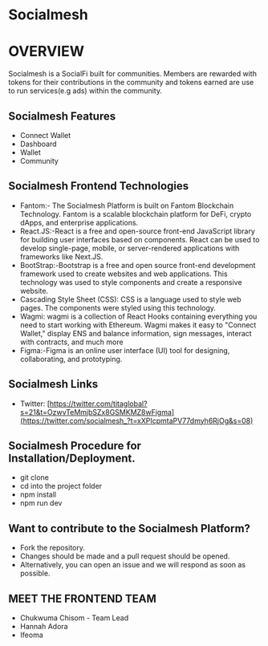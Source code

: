 # Socialmesh

# OVERVIEW

Socialmesh is a SocialFi built for communities. Members are rewarded with tokens for their contributions in the community and tokens earned are use to run services(e.g ads) within the community.

## Socialmesh Features
- Connect Wallet
- Dashboard
- Wallet
- Community

## Socialmesh Frontend Technologies

- Fantom:- The Socialmesh Platform is built on Fantom Blockchain Technology. Fantom is a scalable blockchain platform for DeFi, crypto dApps, and enterprise applications.
- React.JS:-React is a free and open-source front-end JavaScript library for building user interfaces based on components. React can be used to develop single-page, mobile, or server-rendered applications with frameworks like Next.JS.
- BootStrap:-Bootstrap is a free and open source front-end development framework used to create websites and web applications. This technology was used to style components and create a responsive website.
- Cascading Style Sheet (CSS): CSS is a language used to style web pages. The components were styled using this technology.
- Wagmi: wagmi is a collection of React Hooks containing everything you need to start working with Ethereum. Wagmi makes it easy to "Connect Wallet," display ENS and balance information, sign messages, interact with contracts, and much more
- Figma:-Figma is an online user interface (UI) tool for designing, collaborating, and prototyping.

## Socialmesh Links
- Twitter: [https://twitter.com/titaglobal?s=21&t=OzwvTeMmjbSZx8GSMKMZ8wFigma](https://twitter.com/socialmesh_?t=xXPIcpmtaPV77dmyh6RjOg&s=08)
  
## Socialmesh Procedure for Installation/Deployment.
- git clone
- cd into the project folder
- npm install
- npm run dev 

## Want to contribute to the Socialmesh Platform?
- Fork the repository.
- Changes should be made and a pull request should be opened.
- Alternatively, you can open an issue and we will respond as soon as possible.

## MEET THE FRONTEND TEAM 
- Chukwuma Chisom - Team Lead
- Hannah Adora
- Ifeoma
